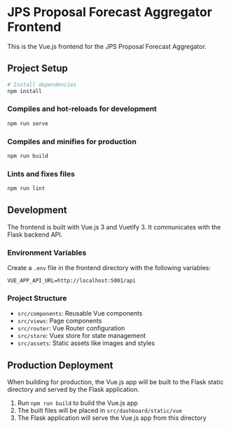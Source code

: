 # JPS Proposal Forecast Aggregator Frontend

This is the Vue.js frontend for the JPS Proposal Forecast Aggregator.

## Project Setup

```bash
# Install dependencies
npm install
```

### Compiles and hot-reloads for development
```bash
npm run serve
```

### Compiles and minifies for production
```bash
npm run build
```

### Lints and fixes files
```bash
npm run lint
```

## Development

The frontend is built with Vue.js 3 and Vuetify 3. It communicates with the Flask backend API.

### Environment Variables

Create a `.env` file in the frontend directory with the following variables:

```
VUE_APP_API_URL=http://localhost:5001/api
```

### Project Structure

- `src/components`: Reusable Vue components
- `src/views`: Page components
- `src/router`: Vue Router configuration
- `src/store`: Vuex store for state management
- `src/assets`: Static assets like images and styles

## Production Deployment

When building for production, the Vue.js app will be built to the Flask static directory and served by the Flask application.

1. Run `npm run build` to build the Vue.js app
2. The built files will be placed in `src/dashboard/static/vue`
3. The Flask application will serve the Vue.js app from this directory 